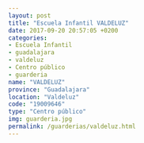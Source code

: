 ```yaml
---
layout: post
title: "Escuela Infantil VALDELUZ"
date: 2017-09-20 20:57:05 +0200
categories:
- Escuela Infantil
- guadalajara
- valdeluz
- Centro público
- guarderia
name: "VALDELUZ"
province: "Guadalajara"
location: "Valdeluz"
code: "19009646"
type: "Centro público"
img: guarderia.jpg
permalink: /guarderias/valdeluz.html
---
```

